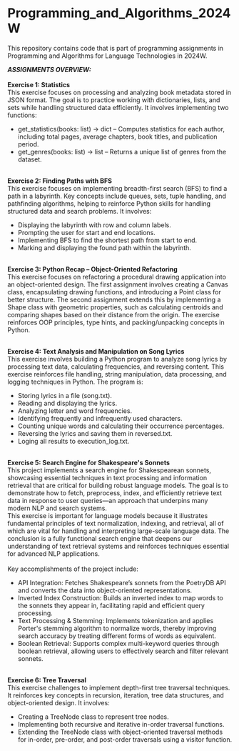 # Programming_and_Algorithms_2024W
This repository contains code that is part of programming assignments in Programming and Algorithms for Language Technologies in 2024W.

***ASSIGNMENTS OVERVIEW:***
<br><br>
**Exercise 1: Statistics**
<br>
This exercise focuses on processing and analyzing book metadata stored in JSON format. The goal is to practice working with dictionaries, lists, and sets while handling structured data efficiently. It involves implementing two functions:
- get_statistics(books: list) -> dict – Computes statistics for each author, including total pages, average chapters, book titles, and publication period.
- get_genres(books: list) -> list – Returns a unique list of genres from the dataset.
<br><br>

**Exercise 2: Finding Paths with BFS**
<br>
This exercise focuses on implementing breadth-first search (BFS) to find a path in a labyrinth. Key concepts include queues, sets, tuple handling, and pathfinding algorithms, helping to reinforce Python skills for handling structured data and search problems. It involves:
- Displaying the labyrinth with row and column labels.
- Prompting the user for start and end locations.
- Implementing BFS to find the shortest path from start to end.
- Marking and displaying the found path within the labyrinth.
<br><br>

**Exercise 3: Python Recap – Object-Oriented Refactoring**
<br>
This exercise focuses on refactoring a procedural drawing application into an object-oriented design. The first assignment involves creating a Canvas class, encapsulating drawing functions, and introducing a Point class for better structure. The second assignment extends this by implementing a Shape class with geometric properties, such as calculating centroids and comparing shapes based on their distance from the origin. The exercise reinforces OOP principles, type hints, and packing/unpacking concepts in Python.
<br><br>

**Exercise 4: Text Analysis and Manipulation on Song Lyrics**
<br>
This exercise involves building a Python program to analyze song lyrics by processing text data, calculating frequencies, and reversing content. This exercise reinforces file handling, string manipulation, data processing, and logging techniques in Python. The program is:
- Storing lyrics in a file (song.txt).
- Reading and displaying the lyrics.
- Analyzing letter and word frequencies.
- Identifying frequently and infrequently used characters.
- Counting unique words and calculating their occurrence percentages.
- Reversing the lyrics and saving them in reversed.txt.
- Loging all results to execution_log.txt.
<br><br>

**Exercise 5: Search Engine for Shakespeare's Sonnets**
<br>
This project implements a search engine for Shakespearean sonnets, showcasing essential techniques in text processing and information retrieval that are critical for building robust language models. The goal is to demonstrate how to fetch, preprocess, index, and efficiently retrieve text data in response to user queries—an approach that underpins many modern NLP and search systems.
<br>
This exercise is important for language models because it illustrates fundamental principles of text normalization, indexing, and retrieval, all of which are vital for handling and interpreting large-scale language data. The conclusion is a fully functional search engine that deepens our understanding of text retrieval systems and reinforces techniques essential for advanced NLP applications.
<br><br>
Key accomplishments of the project include:
<br>
- API Integration: Fetches Shakespeare’s sonnets from the PoetryDB API and converts the data into object-oriented representations.
- Inverted Index Construction: Builds an inverted index to map words to the sonnets they appear in, facilitating rapid and efficient query processing.
- Text Processing & Stemming: Implements tokenization and applies Porter's stemming algorithm to normalize words, thereby improving search accuracy by treating different forms of words as equivalent.
- Boolean Retrieval: Supports complex multi-keyword queries through boolean retrieval, allowing users to effectively search and filter relevant sonnets.
<br><br>

**Exercise 6: Tree Traversal**
<br>
This exercise challenges to implement depth-first tree traversal techniques. It reinforces key concepts in recursion, iteration, tree data structures, and object-oriented design. It involves:
- Creating a TreeNode class to represent tree nodes.
- Implementing both recursive and iterative in-order traversal functions.
- Extending the TreeNode class with object-oriented traversal methods for in-order, pre-order, and post-order traversals using a visitor function.
